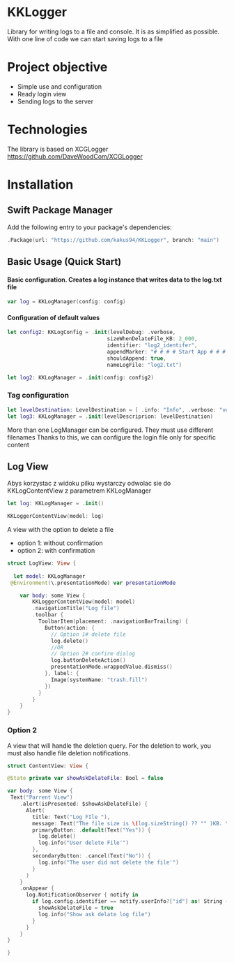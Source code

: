 # KKLogger
Library for writing logs to a file and console.
It is as simplified as possible. With one line of code we can start saving logs to a file 

# Project objective
* Simple use and configuration
* Ready login view
* Sending logs to the server


# Technologies
The library is based on XCGLogger https://github.com/DaveWoodCom/XCGLogger

# Installation

## Swift Package Manager

Add the following entry to your package's dependencies:

```Swift
.Package(url: "https://github.com/kakus94/KKLogger", branch: "main")
```

## Basic Usage (Quick Start)
#### Basic configuration. Creates a log instance that writes data to the log.txt file  
```Swift
var log = KKLogManager(config: config)
```

 #### Configuration of default values 
```Swift
let config2: KKLogConfig = .init(levelDebug: .verbose,
                                sizeWhenDelateFile_KB: 2_000,
                                identifier: "log2_identifer",
                                appendMarker: "# # # # Start App # # # # #", 
                                shouldAppend: true, 
                                nameLogFile: "log2.txt")

let log2: KKLogManager = .init(config: config2)
```
### Tag configuration
```Swift
let levelDestination: LevelDestination = [ .info: "Info", .verbose: "verbose", .warning: "warning", .alert: "alert" ]
let log3: KKLogManager = .init(levelDescriprion: levelDestination)
```

More than one LogManager can be configured. They must use different filenames
Thanks to this, we can configure the login file only for specific content

## Log View 

Abys korzystac z widoku pilku wystarczy odwolac sie do KKLogContentView z parametrem KKLogManager 
```Swift
let log: KKLogManager = .init()

KKLoggerContentView(model: log)

```

A view with the option to delete a file
* option 1: without confirmation
* option 2: with confirmation

```Swift
struct LogView: View {
  
  let model: KKLogManager  
 @Environment(\.presentationMode) var presentationMode

    var body: some View {
        KKLoggerContentView(model: model)
        .navigationTitle("Log file")
        .toolbar {
          ToolbarItem(placement: .navigationBarTrailing) { 
            Button(action: {
              // Option 1# delete file
              log.delete()
              //OR
              // Option 2# confirm dialog
              log.buttonDeleteAction() 
              presentationMode.wrappedValue.dismiss()
            }, label: {
              Image(systemName: "trash.fill")
            })
          }
        }        
    }
}
```

### Option 2 
A view that will handle the deletion query.
For the deletion to work, you must also handle file deletion notifications. 
```Swift 
struct ContentView: View {

@State private var showAskDelateFile: Bool = false

var body: some View {
 Text("Parrent View")
    .alert(isPresented: $showAskDelateFile) {
      Alert(
        title: Text("Log FIle "),
        message: Text("The file size is \(log.sizeString() ?? "" )KB. \nDo you want to delete the file?"),
        primaryButton: .default(Text("Yes")) {
          log.delete()
          log.info("User delete File'")
        },
        secondaryButton: .cancel(Text("No")) {
          log.info("The user did not delete the file'")
        }
      )
    }
    .onAppear {      
      log.NotificationObserver { notify in
        if log.config.identifier == notify.userInfo?["id"] as! String {
          showAskDelateFile = true
          log.info("Show ask delate log file")
        }
      }
    }
}

}
```




